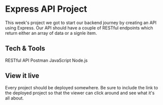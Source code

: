 # Express API Project

This week's project we got to start our backend journey by creating an API using Express. Our API should have a couple of RESTful endpoints which return either an array of data or a signle item.

## Tech & Tools

RESTful API
Postman
JavaScript
Node.js

## View it live

Every project should be deployed somewhere. Be sure to include the link to the deployed project so that the viewer can click around and see what it's all about.
